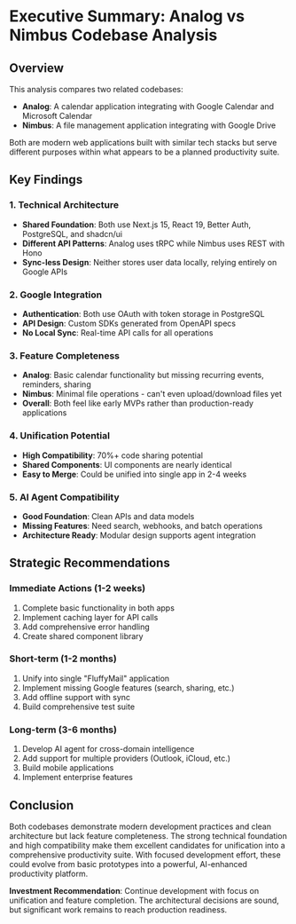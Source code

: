 # Executive Summary: Analog vs Nimbus Codebase Analysis

## Overview

This analysis compares two related codebases:
- **Analog**: A calendar application integrating with Google Calendar and Microsoft Calendar
- **Nimbus**: A file management application integrating with Google Drive

Both are modern web applications built with similar tech stacks but serve different purposes within what appears to be a planned productivity suite.

## Key Findings

### 1. Technical Architecture
- **Shared Foundation**: Both use Next.js 15, React 19, Better Auth, PostgreSQL, and shadcn/ui
- **Different API Patterns**: Analog uses tRPC while Nimbus uses REST with Hono
- **Sync-less Design**: Neither stores user data locally, relying entirely on Google APIs

### 2. Google Integration
- **Authentication**: Both use OAuth with token storage in PostgreSQL
- **API Design**: Custom SDKs generated from OpenAPI specs
- **No Local Sync**: Real-time API calls for all operations

### 3. Feature Completeness
- **Analog**: Basic calendar functionality but missing recurring events, reminders, sharing
- **Nimbus**: Minimal file operations - can't even upload/download files yet
- **Overall**: Both feel like early MVPs rather than production-ready applications

### 4. Unification Potential
- **High Compatibility**: 70%+ code sharing potential
- **Shared Components**: UI components are nearly identical
- **Easy to Merge**: Could be unified into single app in 2-4 weeks

### 5. AI Agent Compatibility
- **Good Foundation**: Clean APIs and data models
- **Missing Features**: Need search, webhooks, and batch operations
- **Architecture Ready**: Modular design supports agent integration

## Strategic Recommendations

### Immediate Actions (1-2 weeks)
1. Complete basic functionality in both apps
2. Implement caching layer for API calls
3. Add comprehensive error handling
4. Create shared component library

### Short-term (1-2 months)
1. Unify into single "FluffyMail" application
2. Implement missing Google features (search, sharing, etc.)
3. Add offline support with sync
4. Build comprehensive test suite

### Long-term (3-6 months)
1. Develop AI agent for cross-domain intelligence
2. Add support for multiple providers (Outlook, iCloud, etc.)
3. Build mobile applications
4. Implement enterprise features

## Conclusion

Both codebases demonstrate modern development practices and clean architecture but lack feature completeness. The strong technical foundation and high compatibility make them excellent candidates for unification into a comprehensive productivity suite. With focused development effort, these could evolve from basic prototypes into a powerful, AI-enhanced productivity platform.

**Investment Recommendation**: Continue development with focus on unification and feature completion. The architectural decisions are sound, but significant work remains to reach production readiness.